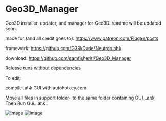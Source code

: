 # Geo3D_Manager
Geo3D installer, updater, and manager for Geo3D. readme will be updated soon. 

made for (and all credit goes to): https://www.patreon.com/Flugan/posts

framework: https://github.com/G33kDude/Neutron.ahk

download: https://github.com/samfisherirl/Geo3D_Manager
 
Release runs without dependencies 

To edit:

compile .ahk GUI with autohotkey.com 

Move all files in support folder- to the same folder containing GUI...ahk. Then Run Gui...ahk . 




![image](https://user-images.githubusercontent.com/98753696/194912012-60019ce5-13f7-48b6-84a0-5519f16fbda0.png)
![image](https://user-images.githubusercontent.com/98753696/194912026-42586089-ab51-4472-9a4d-202ba988ddb9.png)
